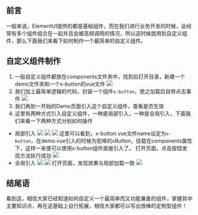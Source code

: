 ## 前言
一般来说，ElementUI提供的都是基础组件，而在我们进行业务开发的时候，会经常有多个组件组合在一起并且会被高频调用的情况，所以这时候就用到自定义组件，那么下面我们来看下如何制作一个最简单的自定义组件。

## 自定义组件制作
1. 一般自定义组件都放在components文件夹中，找到后打开目录，新建一个demo文件夹和一个x-button的vue文件
![](../images/screenshot_1569408193710.png)
2. 我们加上最简单逻辑的代码，封装一个组件`x-button`，使之加载后自带点击事件
![](../images/screenshot_1569456628582.png)
3. 我们再到一开始的Demo页面引入这个自定义组件，查看是否生效
4. 这里有两种方式引入自定义组件，一种是局部引入，一种是全局引入，下面我们来看一下两种方式分别如何操作
* 局部引入
![](../images/screenshot_1569457410039.png)
![](../images/screenshot_1569457637903.png)
![](../images/screenshot_1569457390045.png)
这里可以看到，x-button.vue文件name设定为`x-button`，在demo.vue引入的时候为驼峰的xButton，挂载在components属性下，这样一来便可以使用x-button组件直接引入了。
打开页面，点击按钮发现方法执行成功
![](../images/screenshot_1569457511714.png)
* 全局引入
![](../images/screenshot_1569473587771.png)
![](../images/screenshot_1569473599779.png)
打开页面，发现效果与局部加载一致
![](../images/screenshot_1569473556068.png)

## 结尾语
看到这，相信大家已经知道如何自定义一个最简单而又功能兼备的组件，掌握其中主要知识点，再在这基础上自行拓展，相信大家都可以写出很棒的定制型组件！
